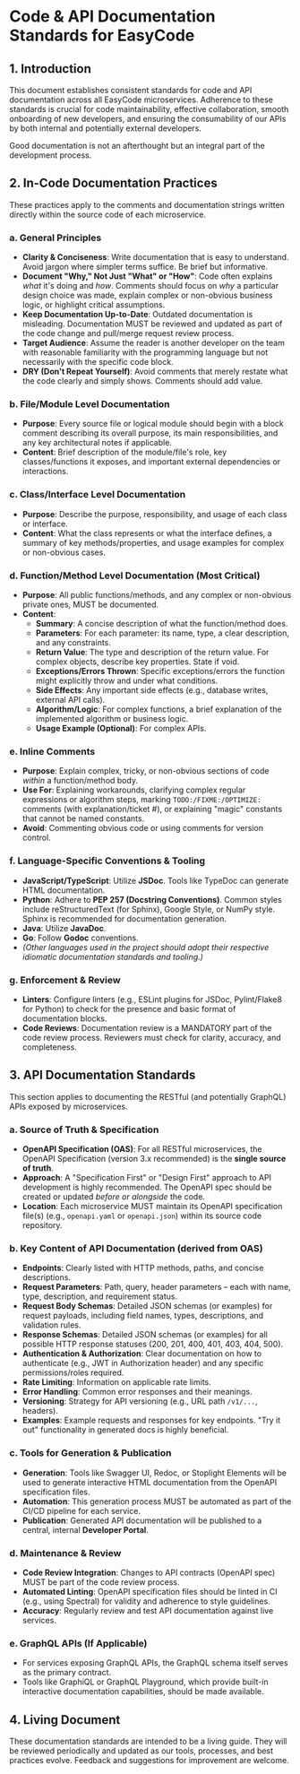 # Code & API Documentation Standards for EasyCode

## 1. Introduction

This document establishes consistent standards for code and API documentation across all EasyCode microservices. Adherence to these standards is crucial for code maintainability, effective collaboration, smooth onboarding of new developers, and ensuring the consumability of our APIs by both internal and potentially external developers.

Good documentation is not an afterthought but an integral part of the development process.

## 2. In-Code Documentation Practices

These practices apply to the comments and documentation strings written directly within the source code of each microservice.

### a. General Principles
-   **Clarity & Conciseness**: Write documentation that is easy to understand. Avoid jargon where simpler terms suffice. Be brief but informative.
-   **Document "Why," Not Just "What" or "How"**: Code often explains *what* it's doing and *how*. Comments should focus on *why* a particular design choice was made, explain complex or non-obvious business logic, or highlight critical assumptions.
-   **Keep Documentation Up-to-Date**: Outdated documentation is misleading. Documentation MUST be reviewed and updated as part of the code change and pull/merge request review process.
-   **Target Audience**: Assume the reader is another developer on the team with reasonable familiarity with the programming language but not necessarily with the specific code block.
-   **DRY (Don't Repeat Yourself)**: Avoid comments that merely restate what the code clearly and simply shows. Comments should add value.

### b. File/Module Level Documentation
-   **Purpose**: Every source file or logical module should begin with a block comment describing its overall purpose, its main responsibilities, and any key architectural notes if applicable.
-   **Content**: Brief description of the module/file's role, key classes/functions it exposes, and important external dependencies or interactions.

### c. Class/Interface Level Documentation
-   **Purpose**: Describe the purpose, responsibility, and usage of each class or interface.
-   **Content**: What the class represents or what the interface defines, a summary of key methods/properties, and usage examples for complex or non-obvious cases.

### d. Function/Method Level Documentation (Most Critical)
-   **Purpose**: All public functions/methods, and any complex or non-obvious private ones, MUST be documented.
-   **Content**:
    -   **Summary**: A concise description of what the function/method does.
    -   **Parameters**: For each parameter: its name, type, a clear description, and any constraints.
    -   **Return Value**: The type and description of the return value. For complex objects, describe key properties. State if void.
    -   **Exceptions/Errors Thrown**: Specific exceptions/errors the function might explicitly throw and under what conditions.
    -   **Side Effects**: Any important side effects (e.g., database writes, external API calls).
    -   **Algorithm/Logic**: For complex functions, a brief explanation of the implemented algorithm or business logic.
    -   **Usage Example (Optional)**: For complex APIs.

### e. Inline Comments
-   **Purpose**: Explain complex, tricky, or non-obvious sections of code *within* a function/method body.
-   **Use For**: Explaining workarounds, clarifying complex regular expressions or algorithm steps, marking `TODO:/FIXME:/OPTIMIZE:` comments (with explanation/ticket #), or explaining "magic" constants that cannot be named constants.
-   **Avoid**: Commenting obvious code or using comments for version control.

### f. Language-Specific Conventions & Tooling
-   **JavaScript/TypeScript**: Utilize **JSDoc**. Tools like TypeDoc can generate HTML documentation.
-   **Python**: Adhere to **PEP 257 (Docstring Conventions)**. Common styles include reStructuredText (for Sphinx), Google Style, or NumPy style. Sphinx is recommended for documentation generation.
-   **Java**: Utilize **JavaDoc**.
-   **Go**: Follow **Godoc** conventions.
-   *(Other languages used in the project should adopt their respective idiomatic documentation standards and tooling.)*

### g. Enforcement & Review
-   **Linters**: Configure linters (e.g., ESLint plugins for JSDoc, Pylint/Flake8 for Python) to check for the presence and basic format of documentation blocks.
-   **Code Reviews**: Documentation review is a MANDATORY part of the code review process. Reviewers must check for clarity, accuracy, and completeness.

## 3. API Documentation Standards

This section applies to documenting the RESTful (and potentially GraphQL) APIs exposed by microservices.

### a. Source of Truth & Specification
-   **OpenAPI Specification (OAS)**: For all RESTful microservices, the OpenAPI Specification (version 3.x recommended) is the **single source of truth**.
-   **Approach**: A "Specification First" or "Design First" approach to API development is highly recommended. The OpenAPI spec should be created or updated *before or alongside* the code.
-   **Location**: Each microservice MUST maintain its OpenAPI specification file(s) (e.g., `openapi.yaml` or `openapi.json`) within its source code repository.

### b. Key Content of API Documentation (derived from OAS)
-   **Endpoints**: Clearly listed with HTTP methods, paths, and concise descriptions.
-   **Request Parameters**: Path, query, header parameters – each with name, type, description, and requirement status.
-   **Request Body Schemas**: Detailed JSON schemas (or examples) for request payloads, including field names, types, descriptions, and validation rules.
-   **Response Schemas**: Detailed JSON schemas (or examples) for all possible HTTP response statuses (200, 201, 400, 401, 403, 404, 500).
-   **Authentication & Authorization**: Clear documentation on how to authenticate (e.g., JWT in Authorization header) and any specific permissions/roles required.
-   **Rate Limiting**: Information on applicable rate limits.
-   **Error Handling**: Common error responses and their meanings.
-   **Versioning**: Strategy for API versioning (e.g., URL path `/v1/...`, headers).
-   **Examples**: Example requests and responses for key endpoints. "Try it out" functionality in generated docs is highly beneficial.

### c. Tools for Generation & Publication
-   **Generation**: Tools like Swagger UI, Redoc, or Stoplight Elements will be used to generate interactive HTML documentation from the OpenAPI specification files.
-   **Automation**: This generation process MUST be automated as part of the CI/CD pipeline for each service.
-   **Publication**: Generated API documentation will be published to a central, internal **Developer Portal**.

### d. Maintenance & Review
-   **Code Review Integration**: Changes to API contracts (OpenAPI spec) MUST be part of the code review process.
-   **Automated Linting**: OpenAPI specification files should be linted in CI (e.g., using Spectral) for validity and adherence to style guidelines.
-   **Accuracy**: Regularly review and test API documentation against live services.

### e. GraphQL APIs (If Applicable)
-   For services exposing GraphQL APIs, the GraphQL schema itself serves as the primary contract.
-   Tools like GraphiQL or GraphQL Playground, which provide built-in interactive documentation capabilities, should be made available.

## 4. Living Document
These documentation standards are intended to be a living guide. They will be reviewed periodically and updated as our tools, processes, and best practices evolve. Feedback and suggestions for improvement are welcome.
```
